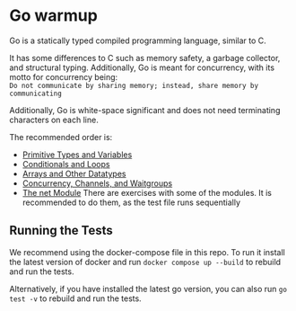 # Go warmup

Go is a statically typed compiled programming language, similar to C.

It has some differences to C such as memory safety, a garbage collector, and structural typing. Additionally, Go is meant for concurrency, with its motto for concurrency being:  
`Do not communicate by sharing memory; instead, share memory by communicating`

Additionally, Go is white-space significant and does not need terminating characters on each line.

The recommended order is:
* [Primitive Types and Variables](./Variables/explaination.md)
* [Conditionals and Loops](./Conditionals/explaination.md)
* [Arrays and Other Datatypes](./Arrays%20and%20Other%20Datatypes/explaination.md)
* [Concurrency, Channels, and Waitgroups](./Concurrency/explaination.md)
* [The net Module](./The%20net%20Package/explaination.md)
There are exercises with some of the modules. It is recommended to do them, as the test file runs sequentially

## Running the Tests
We recommend using the docker-compose file in this repo. To run it install the latest version of docker and run `docker compose up --build` to rebuild and run the tests.

Alternatively, if you have installed the latest go version, you can also run `go test -v` to rebuild and run the tests. 